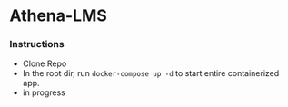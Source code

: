# Athena-LMS


### Instructions
- Clone Repo
- In the root dir, run `docker-compose up -d` to start entire containerized app.
- in progress

